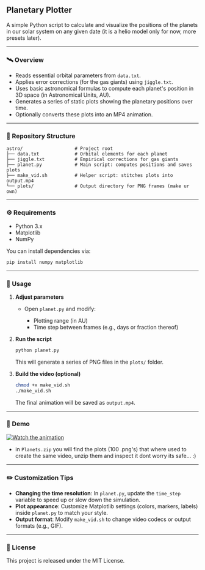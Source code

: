 ## Planetary Plotter

A simple Python script to calculate and visualize the positions of the planets in our solar system on any given date (it is a helio model only for now, more presets later).

---

### 🛰️ Overview

* Reads essential orbital parameters from `data.txt`.
* Applies error corrections (for the gas giants) using `jiggle.txt`.
* Uses basic astronomical formulas to compute each planet's position in 3D space (in Astronomical Units, AU).
* Generates a series of static plots showing the planetary positions over time.
* Optionally converts these plots into an MP4 animation.

---

### 📁 Repository Structure

```plaintext
astro/                   # Project root
├── data.txt             # Orbital elements for each planet
├── jiggle.txt           # Empirical corrections for gas giants
├── planet.py            # Main script: computes positions and saves plots
├── make_vid.sh          # Helper script: stitches plots into output.mp4
└── plots/               # Output directory for PNG frames (make ur own) 
```

---

### ⚙️ Requirements

* Python 3.x
* Matplotlib
* NumPy

You can install dependencies via:

```bash
pip install numpy matplotlib
```

---

### 🚀 Usage

1. **Adjust parameters**

   * Open `planet.py` and modify:

     * Plotting range (in AU)
     * Time step between frames (e.g., days or fraction thereof)

2. **Run the script**

   ```bash
   python planet.py
   ```

   This will generate a series of PNG files in the `plots/` folder.

3. **Build the video (optional)**

   ```bash
   chmod +x make_vid.sh
   ./make_vid.sh
   ```

   The final animation will be saved as `output.mp4`.

---

### 🎥 Demo

[![Watch the animation](https://raw.githubusercontent.com/devpsiarch/astro/main/assets/fig-1.png)](https://raw.githubusercontent.com/devpsiarch/astro/main/assets/output.mp4)

- in ```Planets.zip``` you will find the plots (100 .png's) that where used to create the same video, unzip them and inspect it dont worry its safe... :)

---

### ✏️ Customization Tips

* **Changing the time resolution**: In `planet.py`, update the `time_step` variable to speed up or slow down the simulation.
* **Plot appearance**: Customize Matplotlib settings (colors, markers, labels) inside `planet.py` to match your style.
* **Output format**: Modify `make_vid.sh` to change video codecs or output formats (e.g., GIF).

---

### 📜 License

This project is released under the MIT License.
